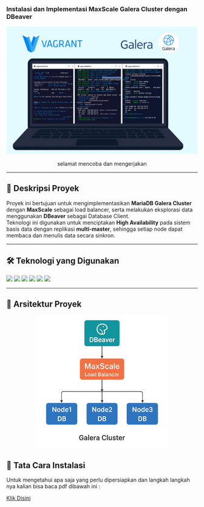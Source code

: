 ### Instalasi dan Implementasi MaxScale Galera Cluster dengan DBeaver

<img src="open/head.jpg" />
<br>

<p align="center">selamat mencoba dan mengerjakan</p>

---

## 📌 Deskripsi Proyek
Proyek ini bertujuan untuk mengimplementasikan **MariaDB Galera Cluster** dengan **MaxScale** sebagai load balancer, serta melakukan eksplorasi data menggunakan **DBeaver** sebagai Database Client.  
Teknologi ini digunakan untuk menciptakan **High Availability** pada sistem basis data dengan replikasi **multi-master**, sehingga setiap node dapat membaca dan menulis data secara sinkron.

---

## 🛠️ Teknologi yang Digunakan
<img src="https://img.shields.io/badge/MariaDB-003545?style=for-the-badge&logo=mariadb&logoColor=white" /> <img src="https://img.shields.io/badge/MaxScale-FF6C37?style=for-the-badge&logo=mariadb&logoColor=white" /> <img src="https://img.shields.io/badge/DBeaver-382923?style=for-the-badge&logo=dbeaver&logoColor=white" />  <img src="https://img.shields.io/badge/Vagrant-1563FF?style=for-the-badge&logo=vagrant&logoColor=white" /> <img src="https://img.shields.io/badge/VirtualBox-183A61?style=for-the-badge&logo=virtualbox&logoColor=white" /> <img src="https://img.shields.io/badge/Ubuntu%2022.04-EE7738?style=for-the-badge&logo=ubuntu&logoColor=white" /> 

---

## 📂 Arsitektur Proyek
<p align="center"><img src="open/arsi.png" width="350" /></p>

## 📑 Tata Cara Instalasi 
Untuk mengetahui apa saja yang perlu dipersiapkan dan langkah langkah nya kalian bisa baca pdf dibawah ini :


[Klik Disini](open/TutorialInstalasi.pdf)
